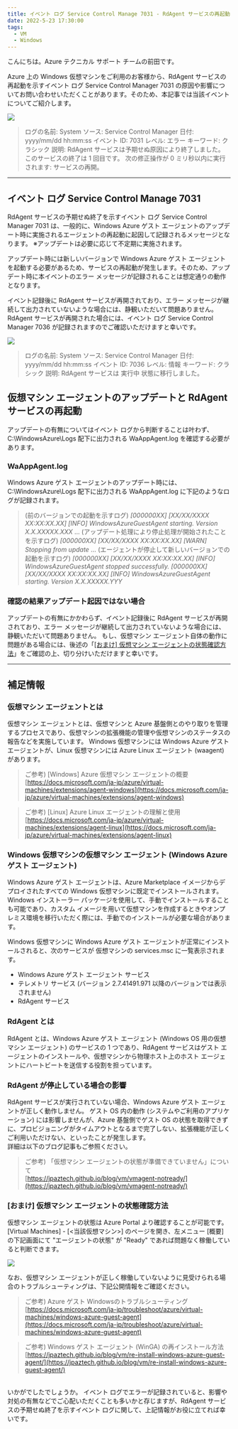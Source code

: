 ```yaml
---
title: イベント ログ Service Control Manage 7031 - RdAgent サービスの再起動について
date: 2022-5-23 17:30:00
tags:
  - VM
  - Windows
---
```


こんにちは。Azure テクニカル サポート チームの前田です。

Azure 上の Windows 仮想マシンをご利用のお客様から、RdAgent サービスの再起動を示すイベント ログ Service Control Manager 7031 の原因や影響についてお問い合わせいただくことがあります。そのため、本記事では当該イベントについてご紹介します。

<!-- more -->

![](./7031-rdagent-restart/01.png)

> ログの名前:   System
> ソース:       Service Control Manager
> 日付:         yyyy/mm/dd hh:mm:ss
> イベント ID:  7031
> レベル:       エラー
> キーワード:   クラシック
> 説明:
> RdAgent サービスは予期せぬ原因により終了しました。
> このサービスの終了は 1 回目です。
> 次の修正操作が 0 ミリ秒以内に実行されます: サービスの再開。

---

## イベント ログ Service Control Manage 7031

RdAgent サービスの予期せぬ終了を示すイベント ログ Service Control Manager 7031 は、一般的に、Windows Azure ゲスト エージェントのアップデート時に実施されるエージェントの再起動に起因して記録されるメッセージとなります。
※アップデートは必要に応じて不定期に実施されます。

アップデート時には新しいバージョンで Windows Azure ゲスト エージェントを起動する必要があるため、サービスの再起動が発生します。そのため、アップデート時に本イベントのエラー メッセージが記録されることは想定通りの動作となります。

イベント記録後に RdAgent サービスが再開されており、エラー メッセージが継続して出力されていないような場合には、静観いただいて問題ありません。RdAgent サービスが再開された場合には、イベント ログ Service Control Manager 7036 が記録されますのでご確認いただけますと幸いです。

![](./7031-rdagent-restart/02.png)

> ログの名前:   System
> ソース:       Service Control Manager
> 日付:         yyyy/mm/dd hh:mm:ss
> イベント ID:  7036
> レベル:       情報
> キーワード:   クラシック
> 説明:
> RdAgent サービスは 実行中 状態に移行しました。

## 仮想マシン エージェントのアップデートと RdAgent サービスの再起動

アップデートの有無についてはイベント ログから判断することは叶わず、C:\WindowsAzure\Logs 配下に出力される WaAppAgent.log を確認する必要があります。

### WaAppAgent.log

Windows Azure ゲスト エージェントのアップデート時には、C:\WindowsAzure\Logs 配下に出力される WaAppAgent.log に下記のようなログが記録されます。

> (前のバージョンでの起動を示すログ)
> *[000000XX] [XX/XX/XXXX XX:XX:XX.XX] [INFO]  WindowsAzureGuestAgent starting.  Version X.X.XXXXX.XXX*
> …
> (アップデート処理により停止処理が開始されたことを示すログ)
> *[000000XX] [XX/XX/XXXX XX:XX:XX.XX] [WARN]  Stopping from update*
> …
> (エージェントが停止して新しいバージョンでの起動を示すログ)
> *[000000XX] [XX/XX/XXXX XX:XX:XX.XX] [INFO]  WindowsAzureGuestAgent stopped successfully.*
> *[000000XX] [XX/XX/XXXX XX:XX:XX.XX] [INFO]  WindowsAzureGuestAgent starting. Version X.X.XXXXX.YYY*

### 確認の結果アップデート起因ではない場合

アップデートの有無にかかわらず、イベント記録後に RdAgent サービスが再開されており、エラー メッセージが継続して出力されていないような場合には、静観いただいて問題ありません。
もし、仮想マシン エージェント自体の動作に問題がある場合には、後述の「[[おまけ] 仮想マシン エージェントの状態確認方法](https://jpaztech.github.io/blog/vm/7031-rdagent-restart/#%E3%81%8A%E3%81%BE%E3%81%91-%E4%BB%AE%E6%83%B3%E3%83%9E%E3%82%B7%E3%83%B3-%E3%82%A8%E3%83%BC%E3%82%B8%E3%82%A7%E3%83%B3%E3%83%88%E3%81%AE%E7%8A%B6%E6%85%8B%E7%A2%BA%E8%AA%8D%E6%96%B9%E6%B3%95)」をご確認の上、切り分けいただけますと幸いです。

---

## 補足情報

### 仮想マシン エージェントとは

仮想マシン エージェントとは、仮想マシンと Azure 基盤側とのやり取りを管理するプロセスであり、仮想マシンの拡張機能の管理や仮想マシンのステータスの報告などを実施しています。
Windows 仮想マシンには Windows Azure ゲスト エージェントが、Linux 仮想マシンには Azure Linux エージェント (waagent) があります。

> ご参考) [Windows] Azure 仮想マシン エージェントの概要
> [https://docs.microsoft.com/ja-jp/azure/virtual-machines/extensions/agent-windows](https://docs.microsoft.com/ja-jp/azure/virtual-machines/extensions/agent-windows)

> ご参考) [Linux] Azure Linux エージェントの理解と使用
> [https://docs.microsoft.com/ja-jp/azure/virtual-machines/extensions/agent-linux](https://docs.microsoft.com/ja-jp/azure/virtual-machines/extensions/agent-linux)

### Windows 仮想マシンの仮想マシン エージェント (Windows Azure ゲスト エージェント)

Windows Azure ゲスト エージェントは、Azure Marketplace イメージからデプロイされたすべての Windows 仮想マシンに既定でインストールされます。
Windows インストーラー パッケージを使用して、手動でインストールすることも可能であり、カスタム イメージを用いて仮想マシンを作成するときやオンプレミス環境を移行いただく際には、手動でのインストールが必要な場合があります。

Windows 仮想マシンに Windows Azure ゲスト エージェントが正常にインストールされると、次のサービスが 仮想マシンの services.msc に一覧表示されます。

- Windows Azure ゲスト エージェント サービス
- テレメトリ サービス (バージョン 2.7.41491.971 以降のバージョンでは表示されません)
- RdAgent サービス

### RdAgent とは

RdAgent とは、Windows Azure ゲスト エージェント (Windows OS 用の仮想マシン エージェント) のサービスの 1 つであり、RdAgent サービスはゲスト エージェントのインストールや、仮想マシンから物理ホスト上のホスト エージェントにハートビートを送信する役割を担っています。

### RdAgent が停止している場合の影響

RdAgent サービスが実行されていない場合、Windows Azure ゲスト エージェントが正しく動作しません。
ゲスト OS 内の動作 (システムやご利用のアプリケーション) には影響しませんが、Azure 基盤側でゲスト OS の状態を取得できずに、プロビジョニングがタイムアウトとなるまで完了しない、拡張機能が正しくご利用いただけない、といったことが発生します。  
詳細は以下のブログ記事もご参照ください。

> ご参考) 「仮想マシン エージェントの状態が準備できていません」について  
> [https://jpaztech.github.io/blog/vm/vmagent-notready/](https://jpaztech.github.io/blog/vm/vmagent-notready/)

### [おまけ] 仮想マシン エージェントの状態確認方法

仮想マシン エージェントの状態は Azure Portal より確認することが可能です。
[Virtual Machines] - [<当該仮想マシン>] のページを開き、左メニュー [概要] の下記画面にて "エージェントの状態" が "Ready" であれば問題なく稼働していると判断できます。

![](./7031-rdagent-restart/03.png)

なお、仮想マシン エージェントが正しく稼働していないように見受けられる場合のトラブルシューティングは、下記公開情報をご確認ください。

> ご参考) Azure ゲスト Windowsのトラブルシューティング
> [https://docs.microsoft.com/ja-jp/troubleshoot/azure/virtual-machines/windows-azure-guest-agent](https://docs.microsoft.com/ja-jp/troubleshoot/azure/virtual-machines/windows-azure-guest-agent)

> ご参考) Windows ゲスト エージェント (WinGA) の再インストール方法
> [https://jpaztech.github.io/blog/vm/re-install-windows-azure-guest-agent/](https://jpaztech.github.io/blog/vm/re-install-windows-azure-guest-agent/)

<br>
いかがでしたでしょうか。
イベント ログでエラーが記録されていると、影響や対処の有無などでご心配いただくことも多いかと存じますが、RdAgent サービスの予期せぬ終了を示すイベント ログに関して、上記情報がお役に立てれば幸いです。
